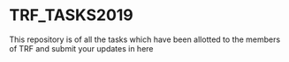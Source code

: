 # TRF_TASKS2019
This repository is of all the tasks which have been allotted  to the members of TRF and submit your updates in here  
